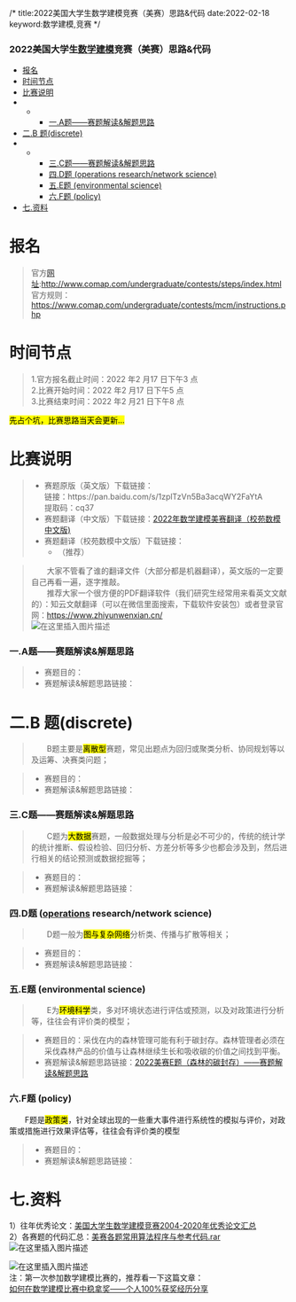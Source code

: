 /*
title:2022美国大学生数学建模竞赛（美赛）思路&代码
date:2022-02-18
keyword:数学建模,竞赛
*/

<div id="content_views" class="markdown_views prism-atelier-sulphurpool-light">
                    <svg xmlns="http://www.w3.org/2000/svg" style="display: none;">
                        <path stroke-linecap="round" d="M5,0 0,2.5 5,5z" id="raphael-marker-block" style="-webkit-tap-highlight-color: rgba(0, 0, 0, 0);"></path>
                    </svg>
                    <p></p>
<div class="toc">
 <h3><a name="t0"></a>2022美国大学生<a href="https://so.csdn.net/so/search?q=%E6%95%B0%E5%AD%A6%E5%BB%BA%E6%A8%A1&amp;spm=1001.2101.3001.7020" target="" class="hl hl-1" data-report-click="{&quot;spm&quot;:&quot;1001.2101.3001.7020&quot;,&quot;dest&quot;:&quot;https://so.csdn.net/so/search?q=%E6%95%B0%E5%AD%A6%E5%BB%BA%E6%A8%A1&amp;spm=1001.2101.3001.7020&quot;}">数学建模</a>竞赛（美赛）思路&amp;代码</h3>
 <ul><li><a href="#_1" target="_self">报名</a></li><li><a href="#_4" target="_self">时间节点</a></li><li><a href="#_11" target="_self">比赛说明</a></li><li><ul><li><ul><li><a href="#A_23" target="_self">一.A题——赛题解读&amp;解题思路</a></li></ul>
  </li></ul>
  </li><li><a href="#B_discrete_26" target="_self">二.B 题(discrete)</a></li><li><ul><li><ul><li><a href="#C_32" target="_self">三.C题——赛题解读&amp;解题思路</a></li><li><a href="#D_operations_researchnetwork_science_37" target="_self">四.D题 (operations research/network science)</a></li><li><a href="#E_environmental_science_43" target="_self">五.E题 (environmental science)</a></li><li><a href="#F_policy_49" target="_self">六.F题 (policy)</a></li></ul>
  </li></ul>
  </li><li><a href="#_55" target="_self">七.资料</a></li></ul>
</div>
<p></p> 
<h1><a name="t1"></a><a id="_1"></a>报名</h1> 
<blockquote> 
 <p>官方<a href="https://so.csdn.net/so/search?q=%E7%BD%91%E5%9D%80&amp;spm=1001.2101.3001.7020" target="_blank" class="hl hl-1" data-report-click="{&quot;spm&quot;:&quot;1001.2101.3001.7020&quot;,&quot;dest&quot;:&quot;https://so.csdn.net/so/search?q=%E7%BD%91%E5%9D%80&amp;spm=1001.2101.3001.7020&quot;}">网址</a>:<a href="http://www.comap.com/undergraduate/contests/steps/index.html">http://www.comap.com/undergraduate/contests/steps/index.html</a><br> 官方规则：<a href="https://www.comap.com/undergraduate/contests/mcm/instructions.php">https://www.comap.com/undergraduate/contests/mcm/instructions.php</a></p> 
</blockquote> 
<h1><a name="t2"></a><a id="_4"></a>时间节点</h1> 
<blockquote> 
 <p>1.官方报名截止时间：2022 年2 月17 日下午3 点<br> 2.比赛开始时间：2022 年2 月17 日下午5 点<br> 3.比赛结束时间：2022 年2 月21 日下午8 点</p> 
</blockquote> 
<p><mark>先占个坑，比赛思路当天会更新…</mark></p> 
<h1><a name="t3"></a><a id="_11"></a>比赛说明</h1> 
<blockquote> 
 <ul><li>赛题原版（英文版）下载链接：<br> 链接：https://pan.baidu.com/s/1zplTzVn5Ba3acqWY2FaYtA<br> 提取码：cq37</li><li>赛题翻译（中文版）下载链接：<a href="https://download.csdn.net/download/qq_35759272/81263172">2022年数学建模美赛翻译（校苑数模中文版)</a></li><li>赛题翻译（校苑数模中文版）下载链接： 
   <ul><li>（推荐）</li></ul> </li></ul> 
</blockquote> 
<blockquote> 
 <p>&ensp;&ensp;&ensp;&ensp;大家不管看了谁的翻译文件（大部分都是机器翻译），英文版的一定要自己再看一遍，逐字推敲。<br> &ensp;&ensp;&ensp;&ensp;推荐大家一个很方便的PDF翻译软件（我们研究生经常用来看英文文献的）：知云文献翻译（可以在微信里面搜索，下载软件安装包）或者登录官网：<a href="https://www.zhiyunwenxian.cn/">https://www.zhiyunwenxian.cn/</a><br> <img src="https://img-blog.csdnimg.cn/20210205073531999.png?x-oss-process=image/watermark,type_ZmFuZ3poZW5naGVpdGk,shadow_10,text_aHR0cHM6Ly9ibG9nLmNzZG4ubmV0L3FxXzM1NzU5Mjcy,size_16,color_FFFFFF,t_70" alt="在这里插入图片描述"></p> 
</blockquote> 
<h3><a name="t4"></a><a id="A_23"></a>一.A题——赛题解读&amp;解题思路</h3> 
<blockquote> 
 <ul><li>赛题目的：</li><li>赛题解读&amp;解题思路链接：</li></ul> 
</blockquote> 
<h1><a name="t5"></a><a id="B_discrete_26"></a>二.B 题(discrete)</h1> 
<blockquote> 
 <p>&ensp;&ensp;&ensp;&ensp;B题主要是<mark>离散型</mark>赛题，常见出题点为回归或聚类分析、协同规划等以及运筹、决赛类问题；</p> 
</blockquote> 
<blockquote> 
 <ul><li>赛题目的：</li><li>赛题解读&amp;解题思路链接：</li></ul> 
</blockquote> 
<h3><a name="t6"></a><a id="C_32"></a>三.C题——赛题解读&amp;解题思路</h3> 
<blockquote> 
 <p>&ensp;&ensp;&ensp;&ensp;C题为<mark>大数据</mark>赛题，一般数据处理与分析是必不可少的，传统的统计学的统计推断、假设检验、回归分析、方差分析等多少也都会涉及到，然后进行相关的结论预测或数据挖掘等；</p> 
</blockquote> 
<blockquote> 
 <ul><li>赛题目的：</li><li>赛题解读&amp;解题思路链接：</li></ul> 
</blockquote> 
<h3><a name="t7"></a><a id="D_operations_researchnetwork_science_37"></a>四.D题 (<a href="https://so.csdn.net/so/search?q=operations&amp;spm=1001.2101.3001.7020" target="_blank" class="hl hl-1" data-report-click="{&quot;spm&quot;:&quot;1001.2101.3001.7020&quot;,&quot;dest&quot;:&quot;https://so.csdn.net/so/search?q=operations&amp;spm=1001.2101.3001.7020&quot;}">operations</a> research/network science)</h3> 
<blockquote> 
 <p>&ensp;&ensp;&ensp;&ensp;D题一般为<mark>图与复杂网络</mark>分析类、传播与扩散等相关；</p> 
</blockquote> 
<blockquote> 
 <ul><li>赛题目的：</li><li>赛题解读&amp;解题思路链接：</li></ul> 
</blockquote> 
<h3><a name="t8"></a><a id="E_environmental_science_43"></a>五.E题 (environmental science)</h3> 
<blockquote> 
 <p>&ensp;&ensp;&ensp;&ensp;E为<mark>环境科学</mark>类，多对环境状态进行评估或预测，以及对政策进行分析等，往往会有评价类的模型；</p> 
</blockquote> 
<blockquote> 
 <ul><li>赛题目的：采伐在内的森林管理可能有利于碳封存。森林管理者必须在采伐森林产品的价值与让森林继续生长和吸收碳的价值之间找到平衡。</li><li>赛题解读&amp;解题思路链接：<a href="https://yuanwenjie.blog.csdn.net/article/details/123013577">2022美赛E题（森林的碳封存）——赛题解读&amp;解题思路</a></li></ul> 
</blockquote> 
<h3><a name="t9"></a><a id="F_policy_49"></a>六.F题 (policy)</h3> 
<p>&ensp;&ensp;&ensp;&ensp;F题是<mark>政策类</mark>，针对全球出现的一些重大事件进行系统性的模拟与评价，对政策或措施进行效果评估等，往往会有评价类的模型</p> 
<blockquote> 
 <ul><li>赛题目的：</li><li>赛题解读&amp;解题思路链接：</li></ul> 
</blockquote> 
<h1><a name="t10"></a><a id="_55"></a>七.资料</h1> 
<p>1）往年优秀论文：<a href="https://download.csdn.net/download/qq_35759272/15043338">美国大学生数学建模竞赛2004-2020年优秀论文汇总</a><br> 2）各赛题的代码汇总：<a href="https://download.csdn.net/download/qq_35759272/15046825">美赛各题常用算法程序与参考代码.rar</a><br> <img src="https://img-blog.csdnimg.cn/20210204145255904.png" alt="在这里插入图片描述"></p> 
<p><img src="https://img-blog.csdnimg.cn/20210204145225497.png?x-oss-process=image/watermark,type_ZmFuZ3poZW5naGVpdGk,shadow_10,text_aHR0cHM6Ly9ibG9nLmNzZG4ubmV0L3FxXzM1NzU5Mjcy,size_16,color_FFFFFF,t_70" alt="在这里插入图片描述"><br> 注：第一次参加数学建模比赛的，推荐看一下这篇文章：<br> <a href="https://blog.csdn.net/qq_35759272/article/details/109179105">如何在数学建模比赛中稳拿奖——个人100%获奖经历分享</a></p>
                </div>